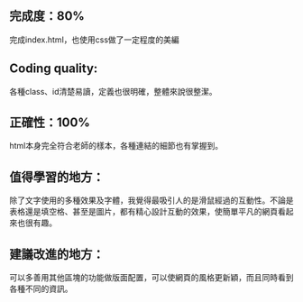 ## 完成度：80%  
完成index.html，也使用css做了一定程度的美編  

## Coding quality:  
各種class、id清楚易讀，定義也很明確，整體來說很整潔。  

## 正確性：100%  
html本身完全符合老師的樣本，各種連結的細節也有掌握到。  

## 值得學習的地方：  
除了文字使用的多種效果及字體，我覺得最吸引人的是滑鼠經過的互動性。不論是表格還是填空格、甚至是圖片，都有精心設計互動的效果，使簡單平凡的網頁看起來也很有趣。  

## 建議改進的地方：  
可以多善用其他區塊的功能做版面配置，可以使網頁的風格更新穎，而且同時看到各種不同的資訊。
    